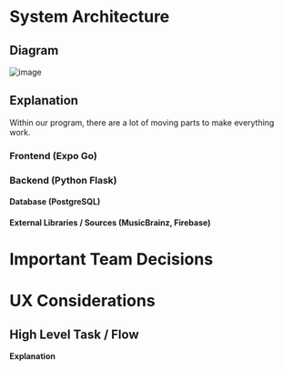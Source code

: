 # System Architecture
## Diagram
![image](https://github.com/ucsb-cs148-w24/project-pj11-songrater/assets/61306390/de91a55c-bb5f-469d-baf6-2bc5bb2fbaaa)

## Explanation
Within our program, there are a lot of moving parts to make everything work. 

### Frontend (Expo Go)

### Backend (Python Flask)

#### Database (PostgreSQL)

#### External Libraries / Sources (MusicBrainz, Firebase)

# Important Team Decisions

# UX Considerations
## High Level Task / Flow

**Explanation**
